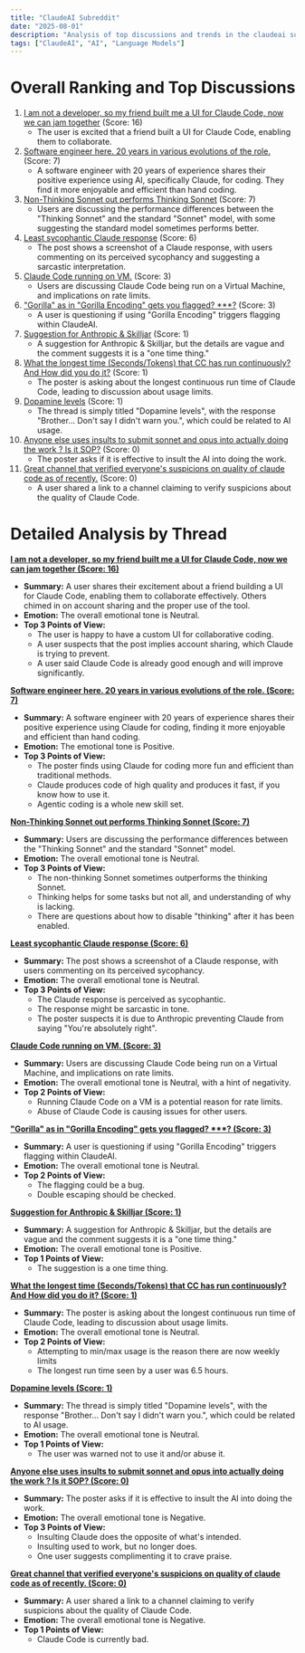 ```yaml
---
title: "ClaudeAI Subreddit"
date: "2025-08-01"
description: "Analysis of top discussions and trends in the claudeai subreddit"
tags: ["ClaudeAI", "AI", "Language Models"]
---
```


# Overall Ranking and Top Discussions
1.  [I am not a developer, so my friend built me a UI for Claude Code, now we can jam together](https://v.redd.it/ofgrmiog5ggf1) (Score: 16)
    *   The user is excited that a friend built a UI for Claude Code, enabling them to collaborate.
2.  [Software engineer here. 20 years in various evolutions of the role.](https://www.reddit.com/r/ClaudeAI/comments/1mf44tg/software_engineer_here_20_years_in_various/) (Score: 7)
    *   A software engineer with 20 years of experience shares their positive experience using AI, specifically Claude, for coding. They find it more enjoyable and efficient than hand coding.
3.  [Non-Thinking Sonnet out performs Thinking Sonnet](https://www.reddit.com/r/ClaudeAI/comments/1mf4wrm/nonthinking_sonnet_out_performs_thinking_sonnet/) (Score: 7)
    *   Users are discussing the performance differences between the "Thinking Sonnet" and the standard "Sonnet" model, with some suggesting the standard model sometimes performs better.
4.  [Least sycophantic Claude response](https://i.redd.it/zsn5z9ed2ggf1.png) (Score: 6)
    *   The post shows a screenshot of a Claude response, with users commenting on its perceived sycophancy and suggesting a sarcastic interpretation.
5.  [Claude Code running on VM.](https://www.reddit.com/r/ClaudeAI/comments/1mf5eja/claude_code_running_on_vm/) (Score: 3)
    *   Users are discussing Claude Code being run on a Virtual Machine, and implications on rate limits.
6.  ["Gorilla" as in "Gorilla Encoding" gets you flagged? ***?](https://www.reddit.com/r/ClaudeAI/comments/1mf5s89/gorilla_as_in_gorilla_encoding_gets_you_flagged/) (Score: 3)
    *   A user is questioning if using "Gorilla Encoding" triggers flagging within ClaudeAI.
7.  [Suggestion for Anthropic & Skilljar](https://i.redd.it/lpag1c8d4ggf1.jpeg) (Score: 1)
    *   A suggestion for Anthropic & Skilljar, but the details are vague and the comment suggests it is a "one time thing."
8.  [What the longest time (Seconds/Tokens) that CC has run continuously? And How did you do it?](https://www.reddit.com/r/ClaudeAI/comments/1mf449q/what_the_longest_time_secondstokens_that_cc_has/) (Score: 1)
    *   The poster is asking about the longest continuous run time of Claude Code, leading to discussion about usage limits.
9.  [Dopamine levels](https://www.reddit.com/r/ClaudeAI/comments/1mf44ns/dopamine_levels/) (Score: 1)
    *   The thread is simply titled "Dopamine levels", with the response "Brother... Don't say I didn't warn you.", which could be related to AI usage.
10. [Anyone else uses insults to submit sonnet and opus into actually doing the work ? Is it SOP?](https://www.reddit.com/r/ClaudeAI/comments/1mf4bpz/anyone_else_uses_insults_to_submit_sonnet_and/) (Score: 0)
    *   The poster asks if it is effective to insult the AI into doing the work.
11. [Great channel that verified everyone's suspicions on quality of claude code as of recently.](https://youtu.be/3C4TWUlkBMs) (Score: 0)
    *   A user shared a link to a channel claiming to verify suspicions about the quality of Claude Code.

# Detailed Analysis by Thread
**[I am not a developer, so my friend built me a UI for Claude Code, now we can jam together (Score: 16)](https://v.redd.it/ofgrmiog5ggf1)**
*   **Summary:** A user shares their excitement about a friend building a UI for Claude Code, enabling them to collaborate effectively. Others chimed in on account sharing and the proper use of the tool.
*   **Emotion:** The overall emotional tone is Neutral.
*   **Top 3 Points of View:**
    *   The user is happy to have a custom UI for collaborative coding.
    *   A user suspects that the post implies account sharing, which Claude is trying to prevent.
    *   A user said Claude Code is already good enough and will improve significantly.

**[Software engineer here. 20 years in various evolutions of the role. (Score: 7)](https://www.reddit.com/r/ClaudeAI/comments/1mf44tg/software_engineer_here_20_years_in_various/)**
*   **Summary:** A software engineer with 20 years of experience shares their positive experience using Claude for coding, finding it more enjoyable and efficient than hand coding.
*   **Emotion:** The emotional tone is Positive.
*   **Top 3 Points of View:**
    *   The poster finds using Claude for coding more fun and efficient than traditional methods.
    *   Claude produces code of high quality and produces it fast, if you know how to use it.
    *   Agentic coding is a whole new skill set.

**[Non-Thinking Sonnet out performs Thinking Sonnet (Score: 7)](https://www.reddit.com/r/ClaudeAI/comments/1mf4wrm/nonthinking_sonnet_out_performs_thinking_sonnet/)**
*   **Summary:** Users are discussing the performance differences between the "Thinking Sonnet" and the standard "Sonnet" model.
*   **Emotion:** The overall emotional tone is Neutral.
*   **Top 3 Points of View:**
    *   The non-thinking Sonnet sometimes outperforms the thinking Sonnet.
    *   Thinking helps for some tasks but not all, and understanding of why is lacking.
    *   There are questions about how to disable "thinking" after it has been enabled.

**[Least sycophantic Claude response (Score: 6)](https://i.redd.it/zsn5z9ed2ggf1.png)**
*   **Summary:** The post shows a screenshot of a Claude response, with users commenting on its perceived sycophancy.
*   **Emotion:** The overall emotional tone is Neutral.
*   **Top 3 Points of View:**
    *   The Claude response is perceived as sycophantic.
    *   The response might be sarcastic in tone.
    *   The poster suspects it is due to Anthropic preventing Claude from saying "You're absolutely right".

**[Claude Code running on VM. (Score: 3)](https://www.reddit.com/r/ClaudeAI/comments/1mf5eja/claude_code_running_on_vm/)**
*   **Summary:** Users are discussing Claude Code being run on a Virtual Machine, and implications on rate limits.
*   **Emotion:** The overall emotional tone is Neutral, with a hint of negativity.
*   **Top 2 Points of View:**
    *   Running Claude Code on a VM is a potential reason for rate limits.
    *   Abuse of Claude Code is causing issues for other users.

**["Gorilla" as in "Gorilla Encoding" gets you flagged? ***? (Score: 3)](https://www.reddit.com/r/ClaudeAI/comments/1mf5s89/gorilla_as_in_gorilla_encoding_gets_you_flagged/)**
*   **Summary:** A user is questioning if using "Gorilla Encoding" triggers flagging within ClaudeAI.
*   **Emotion:** The overall emotional tone is Neutral.
*   **Top 2 Points of View:**
    *   The flagging could be a bug.
    *   Double escaping should be checked.

**[Suggestion for Anthropic & Skilljar (Score: 1)](https://i.redd.it/lpag1c8d4ggf1.jpeg)**
*   **Summary:** A suggestion for Anthropic & Skilljar, but the details are vague and the comment suggests it is a "one time thing."
*   **Emotion:** The overall emotional tone is Positive.
*   **Top 1 Points of View:**
    *   The suggestion is a one time thing.

**[What the longest time (Seconds/Tokens) that CC has run continuously? And How did you do it? (Score: 1)](https://www.reddit.com/r/ClaudeAI/comments/1mf449q/what_the_longest_time_secondstokens_that_cc_has/)**
*   **Summary:** The poster is asking about the longest continuous run time of Claude Code, leading to discussion about usage limits.
*   **Emotion:** The overall emotional tone is Neutral.
*   **Top 2 Points of View:**
    *   Attempting to min/max usage is the reason there are now weekly limits
    *   The longest run time seen by a user was 6.5 hours.

**[Dopamine levels (Score: 1)](https://www.reddit.com/r/ClaudeAI/comments/1mf44ns/dopamine_levels/)**
*   **Summary:** The thread is simply titled "Dopamine levels", with the response "Brother... Don't say I didn't warn you.", which could be related to AI usage.
*   **Emotion:** The overall emotional tone is Neutral.
*   **Top 1 Points of View:**
    *   The user was warned not to use it and/or abuse it.

**[Anyone else uses insults to submit sonnet and opus into actually doing the work ? Is it SOP? (Score: 0)](https://www.reddit.com/r/ClaudeAI/comments/1mf4bpz/anyone_else_uses_insults_to_submit_sonnet_and/)**
*   **Summary:** The poster asks if it is effective to insult the AI into doing the work.
*   **Emotion:** The overall emotional tone is Negative.
*   **Top 3 Points of View:**
    *   Insulting Claude does the opposite of what's intended.
    *   Insulting used to work, but no longer does.
    *   One user suggests complimenting it to crave praise.

**[Great channel that verified everyone's suspicions on quality of claude code as of recently. (Score: 0)](https://youtu.be/3C4TWUlkBMs)**
*   **Summary:** A user shared a link to a channel claiming to verify suspicions about the quality of Claude Code.
*   **Emotion:** The overall emotional tone is Negative.
*   **Top 1 Points of View:**
    *   Claude Code is currently bad.

